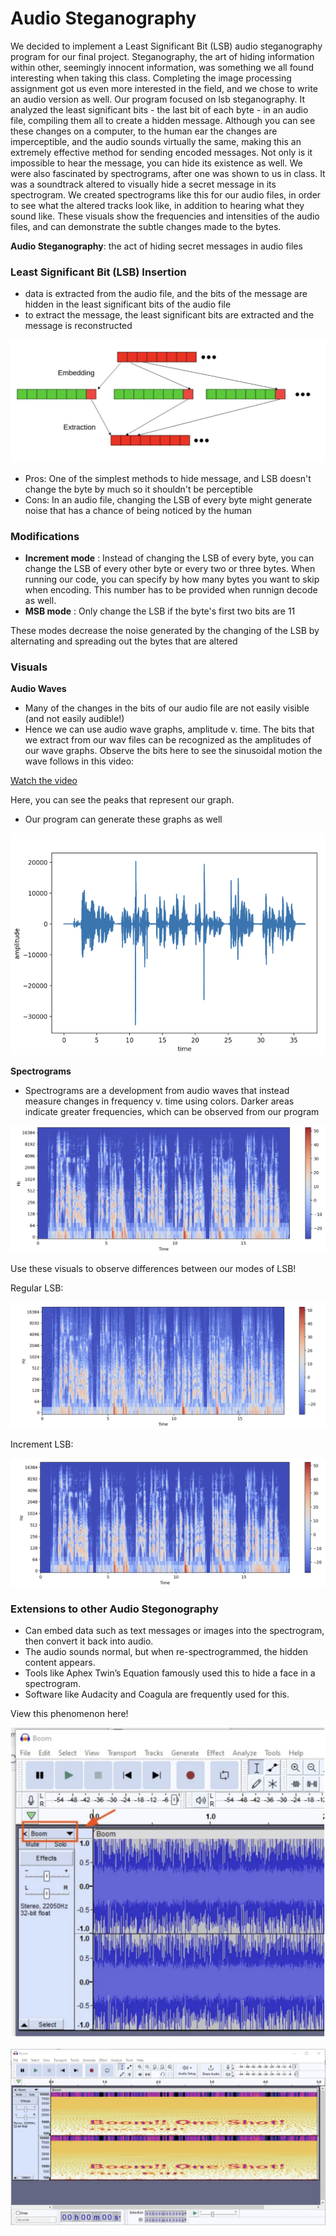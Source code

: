 # Audio Steganography

We decided to implement a Least Significant Bit (LSB) audio steganography program for our final project. Steganography, the art of hiding information within other, seemingly innocent information, was something we all found interesting when taking this class. Completing the image processing assignment got us even more interested in the field, and we chose to write an audio version as well. Our program focused on lsb steganography. It analyzed the least significant bits - the last bit of each byte - in an audio file, compiling them all to create a hidden message. Although you can see these changes on a computer, to the human ear the changes are imperceptible, and the audio sounds virtually the same, making this an extremely effective method for sending encoded messages. Not only is it impossible to hear the message, you can hide its existence as well. 
We were also fascinated by spectrograms, after one was shown to us in class. It was a soundtrack altered to visually hide a secret message in its spectrogram. We created spectrograms like this for our audio files, in order to see what the altered tracks look like, in addition to hearing what they sound like. These visuals show the frequencies and intensities of the audio files, and can demonstrate the subtle changes made to the bytes. 

**Audio Steganography**: the act of hiding secret messages in audio files

### Least Significant Bit (LSB) Insertion

* data is extracted from the audio file, and the bits of the message are hidden in the least significant bits of the audio file
* to extract the message, the least significant bits are extracted and the message is reconstructed

![Alt text](./pngFiles/LSBvisual.png "LSB visual")

* Pros: One of the simplest methods to hide message, and LSB doesn't change the byte by much so it shouldn't be perceptible
* Cons: In an audio file, changing the LSB of every byte might generate noise that has a chance of being noticed by the human

### Modifications

*  **Increment mode** : Instead of changing the LSB of every byte, you can change the LSB of every other byte or every two or three bytes. When running our code, you can specify by how many bytes you want to skip when encoding. This number has to be provided when runnign decode as well.
*  **MSB mode** : Only change the LSB if the byte's first two bits are 11

These modes decrease the noise generated by the changing of the LSB by alternating and spreading out the bytes that are altered

### Visuals

**Audio Waves** 
* Many of the changes in the bits of our audio file are not easily visible (and not easily audible!)
* Hence we can use audio wave graphs, amplitude v. time. The bits that we extract from our wav files can be recognized as the amplitudes of our wave graphs. Observe the bits here to see the sinusoidal motion the wave follows in this video: 

[Watch the video](https://drive.google.com/file/d/1_BGyMpusgloVJBtfC-T20JzYNsOdjq2y/view?usp=sharing)

Here, you can see the peaks that represent our graph. 

* Our program can generate these graphs as well 

![Alt text](./pngFiles/audio_wave.png "Audio wave visual")

**Spectrograms** 
* Spectrograms are a development from audio waves  that instead measure changes in frequency v. time using colors. Darker areas indicate greater frequencies, which can be observed from our program 

![Alt text](./pngFiles/spectrogram.png "spectrogram visual")

Use these visuals to observe differences between our modes of LSB! 

Regular LSB: 

![Alt text](./pngFiles/m_spectrogram.png "m_spectrogram visual")

Increment LSB: 

![Alt text](./pngFiles/inc_spectrogram.png "inc_spectrogram visual")

### Extensions to other Audio Stegonography 
 
* Can embed data such as text messages or images into the spectrogram, then convert it back into audio.
* The audio sounds normal, but when re-spectrogrammed, the hidden content appears.
* Tools like Aphex Twin’s Equation famously used this to hide a face in a spectrogram.
* Software like Audacity and Coagula are frequently used for this. 

View this phenomenon here! 

![Alt text](./pngFiles/spec_steg.png "spec_steg visual")

![Alt text](./pngFiles/hidden.png "hidden visual")









